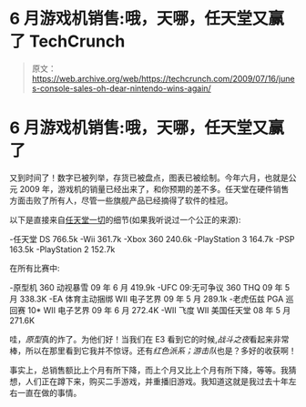 # 6 月游戏机销售:哦，天哪，任天堂又赢了 TechCrunch

> 原文：<https://web.archive.org/web/https://techcrunch.com/2009/07/16/junes-console-sales-oh-dear-nintendo-wins-again/>

# 6 月游戏机销售:哦，天哪，任天堂又赢了

又到时间了！数字已被列举，存货已被盘点，图表已被绘制。今年六月，也就是公元 2009 年，游戏机的销量已经出来了，和你预期的差不多。任天堂在硬件销售方面击败了所有人，尽管一些旗舰产品已经摘得了软件的桂冠。

以下是直接来自[任天堂一切](https://web.archive.org/web/20221007190538/http://www.nintendoeverything.com/?p=19995)的细节(如果我听说过一个公正的来源):

-任天堂 DS 766.5k
-Wii 361.7k
-Xbox 360 240.6k
-PlayStation 3 164.7k
-PSP 163.5k
-PlayStation 2 152.7k

在所有比赛中:

-原型机 360 动视暴雪 09 年 6 月 419.9k
-UFC 09:无可争议 360 THQ 09 年 5 月 338.3K
-EA 体育主动捆绑 WII 电子艺界 09 年 5 月 289.1k
-老虎伍兹 PGA 巡回赛 10* WII 电子艺界 09 年 6 月 272.4K
-WII 飞度 WII 美国任天堂 08 年 5 月 271.6K

哇，*原型*真的炸了。为他们好！当我们在 E3 看到它的时候,*战斗之夜*看起来非常棒，所以在那里看到它我并不惊讶。还有*红色派系；游击队*也是？多好的收获啊！

事实上，总销售额比上个月有所下降，而上个月又比上个月有所下降，等等。我猜想，人们正在蹲下来，购买二手游戏，并重播旧游戏。我知道这就是我过去十年左右一直在做的事情。